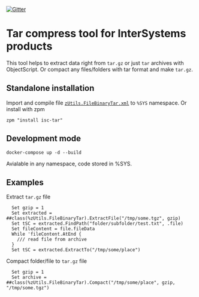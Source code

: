 [![Gitter](https://img.shields.io/badge/Available%20on-Intersystems%20Open%20Exchange-00b2a9.svg)](https://openexchange.intersystems.com/package/isc-tar)

Tar compress tool for InterSystems products
===
This tool helps to extract data right from `tar.gz` or just `tar` archives with ObjectScript. Or compact any files/folders with tar format and make `tar.gz`.

Standalone installation
---
Import and compile file [`zUtils.FileBinaryTar.xml`](https://github.com/daimor/isc-tar/releases/latest) to `%SYS` namespace.
Or install with zpm
```
zpm "install isc-tar"
```

Development mode 
---
```
docker-compose up -d --build
```
Avialable in any namespace, code stored in %SYS.

Examples
---
Extract `tar.gz` file
```ObjectScript
  Set gzip = 1
  Set extracted = ##class(%zUtils.FileBinaryTar).ExtractFile("/tmp/some.tgz", gzip)
  Set tSC = extracted.FindPath("folder/subfolder/test.txt", .file)
  Set fileContent = file.fileData
  While 'fileContent.AtEnd {
    /// read file from archive
  }
  Set tSC = extracted.ExtractTo("/tmp/some/place")
```

Compact folder/file to `tar.gz` file
```ObjectScript
  Set gzip = 1
  Set archive = ##class(%zUtils.FileBinaryTar).Compact("/tmp/some/place", gzip, "/tmp/some.tgz")
```
